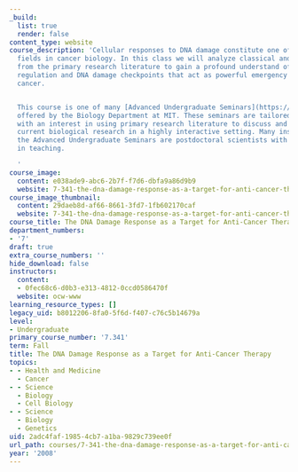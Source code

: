 ```yaml
---
_build:
  list: true
  render: false
content_type: website
course_description: 'Cellular responses to DNA damage constitute one of the most important
  fields in cancer biology. In this class we will analyze classical and recent papers
  from the primary research literature to gain a profound understand of cell cycle
  regulation and DNA damage checkpoints that act as powerful emergency brakes to prevent
  cancer.


  This course is one of many [Advanced Undergraduate Seminars](https://biology.mit.edu/undergraduate/course_listings/advanced_undergraduate_seminars)
  offered by the Biology Department at MIT. These seminars are tailored for students
  with an interest in using primary research literature to discuss and learn about
  current biological research in a highly interactive setting. Many instructors of
  the Advanced Undergraduate Seminars are postdoctoral scientists with a strong interest
  in teaching.

  '
course_image:
  content: e038ade9-abc6-2b7f-f7d6-dbfa9a86d9b9
  website: 7-341-the-dna-damage-response-as-a-target-for-anti-cancer-therapy-fall-2008
course_image_thumbnail:
  content: 29daeb8d-af66-8661-3fd7-1fb602170caf
  website: 7-341-the-dna-damage-response-as-a-target-for-anti-cancer-therapy-fall-2008
course_title: The DNA Damage Response as a Target for Anti-Cancer Therapy
department_numbers:
- '7'
draft: true
extra_course_numbers: ''
hide_download: false
instructors:
  content:
  - 0fec68c6-d0b3-e313-4812-0ccd0586470f
  website: ocw-www
learning_resource_types: []
legacy_uid: b8012206-8fa0-5f6d-f407-c76c5b14679a
level:
- Undergraduate
primary_course_number: '7.341'
term: Fall
title: The DNA Damage Response as a Target for Anti-Cancer Therapy
topics:
- - Health and Medicine
  - Cancer
- - Science
  - Biology
  - Cell Biology
- - Science
  - Biology
  - Genetics
uid: 2adc4faf-1985-4cb7-a1ba-9829c739ee0f
url_path: courses/7-341-the-dna-damage-response-as-a-target-for-anti-cancer-therapy-fall-2008
year: '2008'
---
```

